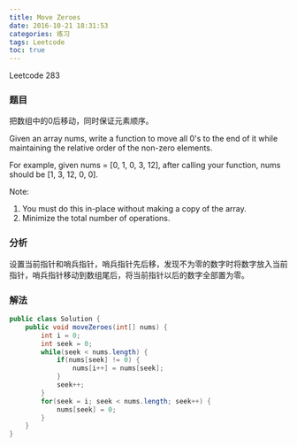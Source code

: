 ```yaml
---
title: Move Zeroes
date: 2016-10-21 18:31:53
categories: 练习
tags: Leetcode
toc: true
---
```


Leetcode 283

### 题目

把数组中的0后移动，同时保证元素顺序。

Given an array nums, write a function to move all 0's to the end of it while maintaining the relative order of the non-zero elements.

For example, given nums = [0, 1, 0, 3, 12], after calling your function, nums should be [1, 3, 12, 0, 0].

Note:

1. You must do this in-place without making a copy of the array.
2. Minimize the total number of operations.

### 分析

设置当前指针和哨兵指针，哨兵指针先后移，发现不为零的数字时将数字放入当前指针，哨兵指针移动到数组尾后，将当前指针以后的数字全部置为零。

### 解法

```java
public class Solution {
    public void moveZeroes(int[] nums) {
        int i = 0;
        int seek = 0;
        while(seek < nums.length) {
            if(nums[seek] != 0) {
                nums[i++] = nums[seek];
            }
            seek++;
        }
        for(seek = i; seek < nums.length; seek++) {
            nums[seek] = 0;
        }
    }
}
```
